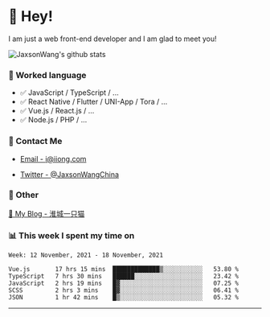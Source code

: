 # 👋 Hey!

I am just a web front-end developer and I am glad to meet you!

![JaxsonWang's github stats](https://github-readme-stats.vercel.app/api?username=JaxsonWang&&show_icons=true&&title_color=1abc9c&&icon_color=1abc9c)


### 📝 Worked language

- ✅ JavaScript / TypeScript / ...
- ✅ React Native / Flutter / UNI-App / Tora / ...
- ✅ Vue.js / React.js / ...
- ✅ Node.js / PHP / ...

### 📮 Contact Me

- [Email - i@iiong.com](mailto:i@iiong.com)

- [Twitter - @JaxsonWangChina](https://twitter.com/JaxsonWangChina)

### 🤪 Other

[📌 My Blog - 淮城一只猫](https://iiong.com)

### 📊 This week I spent my time on

<!--START_SECTION:waka-->
```text
Week: 12 November, 2021 - 18 November, 2021

Vue.js       17 hrs 15 mins  █████████████▒░░░░░░░░░░░   53.80 % 
TypeScript   7 hrs 30 mins   ██████░░░░░░░░░░░░░░░░░░░   23.42 % 
JavaScript   2 hrs 19 mins   █▓░░░░░░░░░░░░░░░░░░░░░░░   07.25 % 
SCSS         2 hrs 3 mins    █▓░░░░░░░░░░░░░░░░░░░░░░░   06.41 % 
JSON         1 hr 42 mins    █▒░░░░░░░░░░░░░░░░░░░░░░░   05.32 % 
```
<!--END_SECTION:waka-->

---
